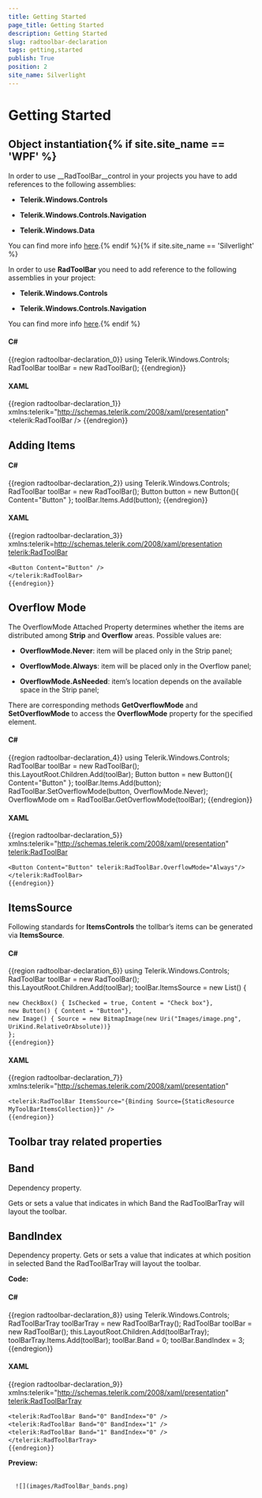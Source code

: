 ```yaml
---
title: Getting Started
page_title: Getting Started
description: Getting Started
slug: radtoolbar-declaration
tags: getting,started
publish: True
position: 2
site_name: Silverlight
---
```


# Getting Started



## Object instantiation{% if site.site_name == 'WPF' %}

>

In order to use __RadToolBar__control in your projects you have to add references to the following assemblies:

* __Telerik.Windows.Controls__

* __Telerik.Windows.Controls.Navigation__

* __Telerik.Windows.Data__

You can find more info [here](http://www.telerik.com/help/wpf/installation-installing-controls-dependencies-wpf.html).{% endif %}{% if site.site_name == 'Silverlight' %}

>



In order to use __RadToolBar__ you need to add reference to the following assemblies in your project:

* __Telerik.Windows.Controls__

* __Telerik.Windows.Controls.Navigation__

You can find more info [here](http://www.telerik.com/help/silverlight/installation-installing-controls-dependencies.html).{% endif %}

#### __C#__

{{region radtoolbar-declaration_0}}
	using Telerik.Windows.Controls;
	RadToolBar toolBar = new RadToolBar();
	{{endregion}}





#### __XAML__

{{region radtoolbar-declaration_1}}
	xmlns:telerik="http://schemas.telerik.com/2008/xaml/presentation"
	<telerik:RadToolBar />
	{{endregion}}





## Adding Items



#### __C#__

{{region radtoolbar-declaration_2}}
	using Telerik.Windows.Controls;
	RadToolBar toolBar = new RadToolBar();
	Button button = new Button(){ Content="Button" };
	toolBar.Items.Add(button);
	{{endregion}}





#### __XAML__

{{region radtoolbar-declaration_3}}
	xmlns:telerik=http://schemas.telerik.com/2008/xaml/presentation
	<telerik:RadToolBar>
	
	<Button Content="Button" />
	</telerik:RadToolBar>
	{{endregion}}





## Overflow Mode


The OverflowMode Attached Property determines whether the items are distributed among __Strip__ and __Overflow__ areas. Possible values are:

* __OverflowMode.Never__: item will be placed only in the Strip panel;

* __OverflowMode.Always__: item will be placed only in the Overflow panel;

* __OverflowMode.AsNeeded__: item’s location depends on the available space in the Strip panel;


>

There are corresponding methods __GetOverflowMode__ and __SetOverflowMode__ to access the __OverflowMode__ property for the specified element.



#### __C#__

{{region radtoolbar-declaration_4}}
	using Telerik.Windows.Controls;
	RadToolBar toolBar = new RadToolBar();
	this.LayoutRoot.Children.Add(toolBar);
	Button button = new Button(){ Content="Button" };
	toolBar.Items.Add(button);
	RadToolBar.SetOverflowMode(button, OverflowMode.Never);
	OverflowMode om = RadToolBar.GetOverflowMode(toolBar);
	{{endregion}}



#### __XAML__

{{region radtoolbar-declaration_5}}
	xmlns:telerik="http://schemas.telerik.com/2008/xaml/presentation"
	<telerik:RadToolBar>
	
	<Button Content="Button" telerik:RadToolBar.OverflowMode="Always"/>
	</telerik:RadToolBar>
	{{endregion}}





##  ItemsSource


Following standards for __ItemsControls__ the tollbar’s items can be generated via __ItemsSource__.


#### __C#__

{{region radtoolbar-declaration_6}}
	using Telerik.Windows.Controls;
	RadToolBar toolBar = new RadToolBar();
	this.LayoutRoot.Children.Add(toolBar);
	toolBar.ItemsSource = new List<object>()
	{
	
	new CheckBox() { IsChecked = true, Content = "Check box"},
	new Button() { Content = "Button"},
	new Image() { Source = new BitmapImage(new Uri("Images/image.png", UriKind.RelativeOrAbsolute))}
	};
	{{endregion}}





#### __XAML__

{{region radtoolbar-declaration_7}}
	xmlns:telerik="http://schemas.telerik.com/2008/xaml/presentation"
	
	<telerik:RadToolBar ItemsSource="{Binding Source={StaticResource MyToolBarItemsCollection}}" />
	{{endregion}}





## Toolbar tray related properties

## Band


Dependency property.


Gets or sets a value that indicates in which Band the RadToolBarTray will layout the toolbar.


## BandIndex


Dependency property.
Gets or sets a value that indicates at which position in selected Band the RadToolBarTray will layout the toolbar.



__Code:__

#### __C#__

{{region radtoolbar-declaration_8}}
	using Telerik.Windows.Controls;
	RadToolBarTray toolBarTray = new RadToolBarTray();
	RadToolBar toolBar = new RadToolBar();
	this.LayoutRoot.Children.Add(toolBarTray);
	toolBarTray.Items.Add(toolBar);
	toolBar.Band = 0;
	toolBar.BandIndex = 3;
	{{endregion}}



#### __XAML__

{{region radtoolbar-declaration_9}}
	xmlns:telerik="http://schemas.telerik.com/2008/xaml/presentation"
	<telerik:RadToolBarTray>
	
	<telerik:RadToolBar Band="0" BandIndex="0" />
	<telerik:RadToolBar Band="0" BandIndex="1" />
	<telerik:RadToolBar Band="1" BandIndex="0" />
	</telerik:RadToolBarTray>
	{{endregion}}





__Preview:__




         
      ![](images/RadToolBar_bands.png)
